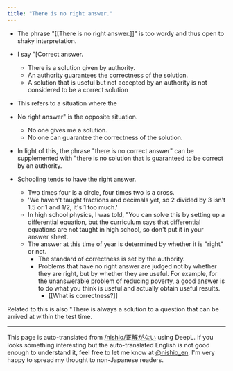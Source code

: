 ```yaml
---
title: "There is no right answer."
---
```


- The phrase "[[There is no right answer.]]" is too wordy and thus open to shaky interpretation.

- I say "[Correct answer.
    - There is a solution given by authority.
    - An authority guarantees the correctness of the solution.
    - A solution that is useful but not accepted by an authority is not considered to be a correct solution
- This refers to a situation where the
- No right answer" is the opposite situation.
    - No one gives me a solution.
    - No one can guarantee the correctness of the solution.

- In light of this, the phrase "there is no correct answer" can be supplemented with "there is no solution that is guaranteed to be correct by an authority.

- Schooling tends to have the right answer.
    - Two times four is a circle, four times two is a cross.
    - 'We haven't taught fractions and decimals yet, so 2 divided by 3 isn't 1.5 or 1 and 1/2, it's 1 too much.'
    - In high school physics, I was told, "You can solve this by setting up a differential equation, but the curriculum says that differential equations are not taught in high school, so don't put it in your answer sheet.
    - The answer at this time of year is determined by whether it is "right" or not.
        - The standard of correctness is set by the authority.
        - Problems that have no right answer are judged not by whether they are right, but by whether they are useful. For example, for the unanswerable problem of reducing poverty, a good answer is to do what you think is useful and actually obtain useful results.
            - [[What is correctness?]]

Related to this is also "There is always a solution to a question that can be arrived at within the test time.

---
This page is auto-translated from [/nishio/正解がない](https://scrapbox.io/nishio/正解がない) using DeepL. If you looks something interesting but the auto-translated English is not good enough to understand it, feel free to let me know at [@nishio_en](https://twitter.com/nishio_en). I'm very happy to spread my thought to non-Japanese readers.